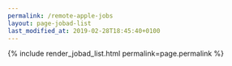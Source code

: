 ```yaml
---
permalink: /remote-apple-jobs
layout: page-jobad-list
last_modified_at: 2019-02-28T18:45:40+0100
---
```

{% include render_jobad_list.html permalink=page.permalink %}
